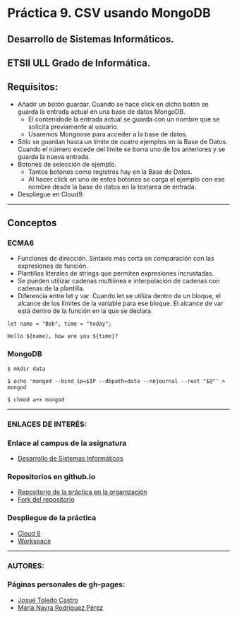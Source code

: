 # Práctica 9. CSV usando MongoDB

## Desarrollo de Sistemas Informáticos. 
## ETSII ULL Grado de Informática.


## Requisitos:

* Añadir un botón guardar. Cuando se hace click en dicho botón se guarda la entrada actual en una base de datos MongoDB.
    * El contenidode la entrada actual se guarda con un nombre que se solicita previamente al usuario.
    * Usaremos Mongoose para acceder a la base de datos.
* Sólo se guardan hasta un límite de cuatro ejemplos en la Base de Datos. Cuando el número excede del límite se borra uno de los anteriores y se guarda la nueva entrada.
* Botones de selección de ejemplo.
    * Tantos botones como registros hay en la Base de Datos.
    * Al hacer click en uno de estos botones se carga el ejemplo con ese nombre desde la base de datos en la textarea de entrada.
* Despliegue en Cloud9.

--------

## Conceptos

### ECMA6
* Funciones de dirección. Sintaxis más corta en comparación con las expresiones de función.
* Plantillas literales de strings que permiten expresiones incrustadas.
* Se pueden utilizar cadenas multilínea e interpolación de cadenas con cadenas de la plantilla.
* Diferencia entre let y var.
Cuando let se utiliza dentro de un bloque, el alcance de los límites de la variable para ese bloque. El alcance de var está dentro de la función en la que se declara.

`let name = "Bob", time = "today";`

`Hello ${name}, how are you ${time}?`

### MongoDB

`$ mkdir data`

`$ echo 'mongod --bind_ip=$IP --dbpath=data --nojournal --rest "$@"' > mongod`

`$ chmod a+x mongod`

--------

### ENLACES DE INTERÉS:
### Enlace al campus de la asignatura

* [Desarrollo de Sistemas Informáticos](https://campusvirtual.ull.es/my/)


### Repositorios en github.io

* [Repositorio de la práctica en la organización](https://github.com/ULL-ESIT-GRADOII-DSI/mongodb-mongoose-csv-josue-nayra-dsi15-16-1)
* [Fork del repositorio](https://github.com/JosueTC94/mongodb-mongoose-csv-josue-nayra-dsi15-16-1)


### Despliegue de la práctica

* [Cloud 9](https://practica9-dsi1516-josuetc94.c9users.io/)
* [Workspace](https://ide.c9.io/josuetc94/practica9-dsi1516)

--------

### AUTORES: 
### Páginas personales de gh-pages:

* [Josué Toledo Castro](http://josuetc94.github.io/)
* [María Nayra Rodríguez Pérez](http://alu0100406122.github.io/)


